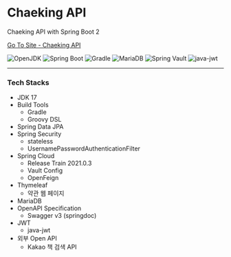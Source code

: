 # Chaeking API

Chaeking API with Spring Boot 2

<a href="https://api.chaeking.com" target="_blank">Go To Site - Chaeking API</a>

<p>
    <img src="https://img.shields.io/static/v1?label=OpenJDK&message=17.0.2&color=007396&logo=openjdk" alt="OpenJDK">
    <img src="https://img.shields.io/static/v1?label=Spring%20Boot&message=2.7.2&color=6DB33F&logo=springboot&logoColor=fff" alt="Spring Boot">
    <img src="https://img.shields.io/static/v1?label=Gradle&message=7.5.1&color=02303A&logo=Gradle&logoColor=fff" alt="Gradle">
    <img src="https://img.shields.io/static/v1?label=MariaDB&message=10.5.5&color=003545&logo=MariaDB" alt="MariaDB">
    <img src="https://img.shields.io/static/v1?label=Spring%20Vault&message=2.3.1&color=ffd814&logo=Vault&logoColor=ffffff" alt="Spring Vault">
    <img src="https://img.shields.io/static/v1?label=java-jwt&message=4.0.0&color=000000&logo=Auth0&logoColor=fff" alt="java-jwt">
</p>

***

### Tech Stacks

- JDK 17
- Build Tools
  - Gradle
  - Groovy DSL
- Spring Data JPA
- Spring Security
  - stateless 
  - UsernamePasswordAuthenticationFilter
- Spring Cloud
  - Release Train 2021.0.3
  - Vault Config
  - OpenFeign
- Thymeleaf
  - 약관 웹 페이지
- MariaDB
- OpenAPI Specification 
  - Swagger v3 (springdoc)
- JWT
  - java-jwt
- 외부 Open API
  - Kakao 책 검색 API